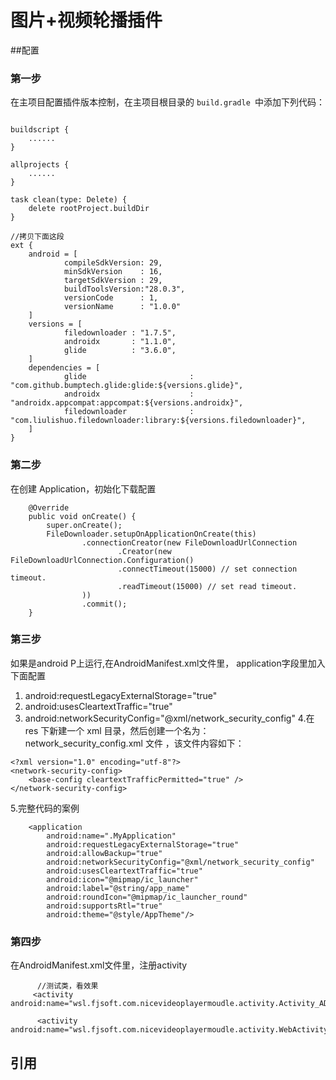 # 图片+视频轮播插件

##配置
### 第一步
在主项目配置插件版本控制，在主项目根目录的 `build.gradle `中添加下列代码：

```

buildscript {
    ......
}

allprojects {
    ......
}

task clean(type: Delete) {
    delete rootProject.buildDir
}

//拷贝下面这段
ext {
    android = [
            compileSdkVersion: 29,
            minSdkVersion    : 16,
            targetSdkVersion : 29,
            buildToolsVersion:"28.0.3",
            versionCode      : 1,
            versionName      : "1.0.0"
    ]
    versions = [
            filedownloader : "1.7.5",
            androidx       : "1.1.0",
            glide          : "3.6.0",
    ]
    dependencies = [
            glide                       : "com.github.bumptech.glide:glide:${versions.glide}",
            androidx                    : "androidx.appcompat:appcompat:${versions.androidx}",
            filedownloader              : "com.liulishuo.filedownloader:library:${versions.filedownloader}",
    ]
}

```

### 第二步
在创建 Application，初始化下载配置

```
    @Override
    public void onCreate() {
        super.onCreate();
        FileDownloader.setupOnApplicationOnCreate(this)
                .connectionCreator(new FileDownloadUrlConnection
                        .Creator(new FileDownloadUrlConnection.Configuration()
                        .connectTimeout(15000) // set connection timeout.
                        .readTimeout(15000) // set read timeout.
                ))
                .commit();
    }

```

### 第三步
如果是android P上运行,在AndroidManifest.xml文件里， application字段里加入下面配置

1. android:requestLegacyExternalStorage="true"
2. android:usesCleartextTraffic="true"
3. android:networkSecurityConfig="@xml/network_security_config"
4.在 res 下新建一个 xml 目录，然后创建一个名为：network_security_config.xml 文件 ，该文件内容如下：

```
<?xml version="1.0" encoding="utf-8"?>
<network-security-config>
    <base-config cleartextTrafficPermitted="true" />
</network-security-config>

```
5.完整代码的案例
```
    <application
        android:name=".MyApplication"
        android:requestLegacyExternalStorage="true"
        android:allowBackup="true"
        android:networkSecurityConfig="@xml/network_security_config"
        android:usesCleartextTraffic="true"
        android:icon="@mipmap/ic_launcher"
        android:label="@string/app_name"
        android:roundIcon="@mipmap/ic_launcher_round"
        android:supportsRtl="true"
        android:theme="@style/AppTheme"/>
```
### 第四步
在AndroidManifest.xml文件里，注册activity
```
      //测试类，看效果
     <activity android:name="wsl.fjsoft.com.nicevideoplayermoudle.activity.Activity_ADVideo"/>

      <activity android:name="wsl.fjsoft.com.nicevideoplayermoudle.activity.WebActivity"/>

```
## 引用


